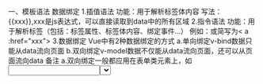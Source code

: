 一、模板语法 数据绑定
1.插值语法
功能：用于解析标签体内容
写法：{{xxx}},xxx是js表达式，可以直接读取到data中的所有区域
2.指令语法
功能：用于解析标签（包括：标签属性、标签体内容、绑定事件...）
例如：<a v-bind:href="xxx">或简写为< a :href="xxx">
3.数据绑定
Vue中有2种数据绑定的方式
a.单向绑定v-bind数据只能从data流向页面
b.双向绑定v-model数据不仅能从data流向页面，还可以从页面流向data
备注
a.双向绑定一般都应用在表单类元素上，如<input><select><textarea>等
b.v-model:value可以简写为v-model，因为v-model默认收集的就是value的值

二、事件处理
事件修饰符（常用）
1.prevent 阻止默认事件（常用）
2.stop 阻止事件冒泡（常用）

三、绑定样式 条件渲染
1.11.绑定样式
class样式
·写法：
:class="xxx"，xxx可以是字符串、数组、对象
:style="[a,b]" 其中a、b是样式对象
:style="{fontSize:xxx}" 其中xxx是动态值
·字符串写法适用于：类名不确定，要动态获取
·数组写法适用于：要绑定多个样式，个数不确定，名字也不确定
·对象写法适用于：要绑定多个样式，个数确定，名字也确定，但不确定用不用

1.12.条件渲染
·v-if="表达式"
适用于：切换频率较低的场景，因为不展示的DOM元素直接被移除
注意：v-if可以和v-else-if v-else 一起使用，但要求结构不能被打断

·v-show="表达式"
适用于：切换频率较高的场景
特点：不展示的DOM元素未被移出，仅仅是使用样式隐藏掉 display:none

备注：使用v-if的时候，元素可能无法获取到，而使用v-show一定可以获取到

1.13.列表渲染
·v-for指令
·用于展示列表数据
·语法：<li v-for="(item,index) of items" :key="index">，这里key可以是index，更好的是遍历对象的唯一标识
·可遍历：数组、对象、字符串（用的少）、指定次数（用的少）

1.14.收集表单数据
·若<input type="text"/>,则v-model收集的是value值，用户输入的内容就是value的值
·若<input type="radio">,则v-model收集的是value值，且要给标签配置value属性
·若<input type="checkbox"/>
    ·没有配置value属性，那么收集的是checked属性（勾选or未勾选，是布尔值）
    ·配置了value属性
        ·v-model的初始值是非数组，那么收集的就是checked（勾选or未勾选，是布尔值）
        ·v-model的初始值是数组，那么收集的就是value组成的数组

v-model的三个修饰符 v-model.lazy
· lazy 失去焦点后再收集数据
· number 输入字符串转为有效的数字
· trim 输入首尾空格过滤 

